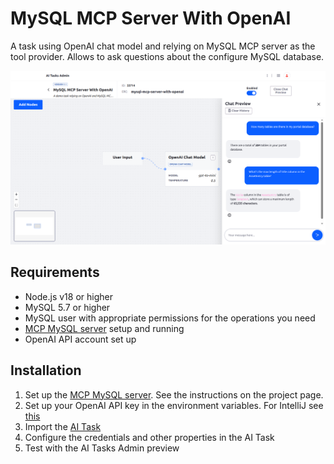# MySQL MCP Server With OpenAI

A task using OpenAI chat model and relying on MySQL MCP server as the tool provider. Allows to ask questions about the configure MySQL database.

![MySQL MCP Server With OpenAI](mysql-mcp-server-with-openai.png "MySQL MCP Server With OpenAI")

## Requirements

* Node.js v18 or higher
* MySQL 5.7 or higher
* MySQL user with appropriate permissions for the operations you need
* [MCP MySQL server](https://github.com/benborla/mcp-server-mysql) setup and running
* OpenAI API account set up

## Installation

1. Set up the [MCP MySQL server](https://github.com/benborla/mcp-server-mysql). See the instructions on the project page.
1. Set up your OpenAI API key in the environment variables. For IntelliJ see [this](https://www.jetbrains.com/help/objc/add-environment-variables-and-program-arguments.html)
1. Import the [AI Task](./mysql-mcp-server-with-openai.json)
1. Configure the credentials and other properties in the AI Task
1. Test with the AI Tasks Admin preview


